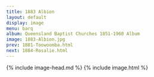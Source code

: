 ```yaml
---
title: 1883 Albion
layout: default
display: image
menu: barq
album: Queensland Baptist Churches 1851-1960 Album
image: 1883-Albion.jpg
prev: 1881-Toowoomba.html
next: 1884-Rosalie.html
---
```

{% include image-head.md %}
{% include image.html %}
